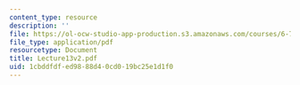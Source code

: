 ```yaml
---
content_type: resource
description: ''
file: https://ol-ocw-studio-app-production.s3.amazonaws.com/courses/6-772-compound-semiconductor-devices-spring-2003/1cbddfdfed9888d40cd019bc25e1d1f0_Lecture13v2.pdf
file_type: application/pdf
resourcetype: Document
title: Lecture13v2.pdf
uid: 1cbddfdf-ed98-88d4-0cd0-19bc25e1d1f0
---
```

